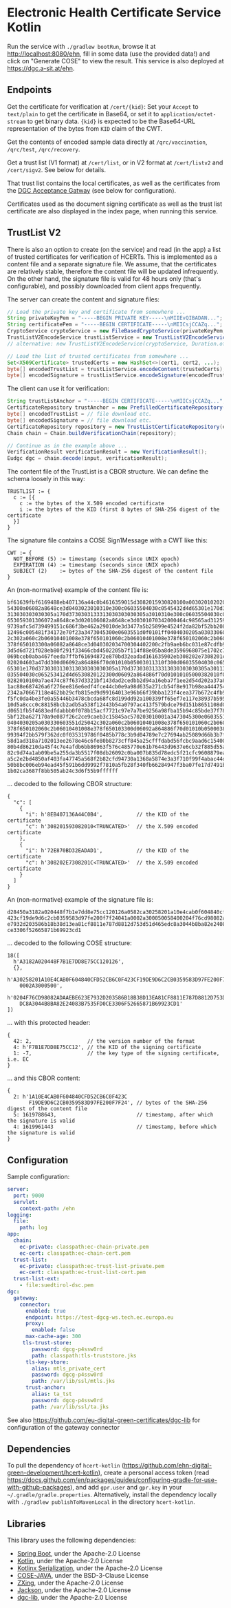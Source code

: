 # Electronic Health Certificate Service Kotlin

Run the service with `./gradlew bootRun`, browse it at <http://localhost:8080/ehn>, fill in some data (use the provided data!) and click on "Generate COSE" to view the result. This service is also deployed at <https://dgc.a-sit.at/ehn>.

## Endpoints

Get the certificate for verification at `/cert/{kid}`: Set your `Accept` to `text/plain` to get the certificate in Base64, or set it to `application/octet-stream` to get binary data.
`{kid}` is expected to be the Base64-URL representation of the bytes from `KID` claim of the CWT.

Get the contents of encoded sample data directly at `/qrc/vaccination`, `/qrc/test`, `/qrc/recovery`.

Get a trust list (V1 format) at `/cert/list`, or in V2 format at `/cert/listv2` and `/cert/sigv2`. See below for details.

That trust list contains the local certificates, as well as the certificates from the [DGC Acceptance Gatway](https://github.com/eu-digital-green-certificates/dgc-gateway) (see below for configuration).

Certificates used as the document signing certificate as well as the trust list certificate are also displayed in the index page, when running this service.

## TrustList V2

There is also an option to create (on the service) and read (in the app) a list of trusted certificates for verification of HCERTs. This is implemented as a content file and a separate signature file. We assume, that the certificates are relatively stable, therefore the content file will be updated infrequently. On the other hand, the signature file is valid for 48 hours only (that's configurable), and possibly downloaded from client apps frequently.

The server can create the content and signature files:
```Java
// Load the private key and certificate from somewhere ...
String privateKeyPem = "-----BEGIN PRIVATE KEY-----\nMIIEvQIBADAN...";
String certificatePem = "-----BEGIN CERTIFICATE-----\nMIICsjCCAZq...";
CryptoService cryptoService = new FileBasedCryptoService(privateKeyPem, certificatePem);
TrustListV2EncodeService trustListService = new TrustListV2EncodeService(cryptoService);
// alternative: new TrustListV2EncodeService(cryptoService, Duration.ofHours(24));

// Load the list of trusted certificates from somewhere ...
Set<X509Certificate> trustedCerts = new HashSet<>(cert1, cert2, ...);
byte[] encodedTrustList = trustListService.encodeContent(trustedCerts);
byte[] encodedSignature = trustListService.encodeSignature(encodedTrustList);
```

The client can use it for verification:
```Java
String trustListAnchor = "-----BEGIN CERTIFICATE-----\nMIICsjCCAZq...";
CertificateRepository trustAnchor = new PrefilledCertificateRepository(trustListAnchor);
byte[] encodedTrustList = // file download etc.
byte[] encodedSignature = // file download etc.
CertificateRepository repository = new TrustListCertificateRepository(encodedSignature, encodedTrustList, trustAnchor);
Chain chain = Chain.buildVerificationChain(repository);

// Continue as in the example above ...
VerificationResult verificationResult = new VerificationResult();
Eudgc dgc = chain.decode(input, verificationResult);
```

The content file of the TrustList is a CBOR structure. We can define the schema loosely in this way:
```
TRUSTLIST := {
  c := [{
    c := the bytes of the X.509 encoded certificate
    i := the bytes of the KID (first 8 bytes of SHA-256 digest of the certificate
  }]
}
```

The signature file contains a COSE Sign1Message with a CWT like this:
```
CWT := {
  NOT_BEFORE (5) := timestamp (seconds since UNIX epoch)
  EXPIRATION (4) := timestamp (seconds since UNIX epoch)
  SUBJECT (2)    := bytes of the SHA-256 digest of the content file
}
```

An (non-normative) example of the content file is:

```
bf61639fbf6169488eb407136a44c0b4616359015d3082015930820100a003020102020500df95c6
54300a06082a8648ce3d0403023010310e300c06035504030c0545432d4d65301e170d3730303130
313030303030305a170d3730303133313030303030305a3010310e300c06035504030c0545432d4d
653059301306072a8648ce3d020106082a8648ce3d0301070342000464c98565ad3125915b744d85
9739afc5d739499151c686f3be462a29010de3d3477a5b25899e4524f2da82bf52bb208be3a2af22
12496c005481f34172e70f23a3473045300e0603551d0f0101ff0404030205a030330603551d2504
2c302a060c2b06010401008e378f650101060c2b06010401008e378f650102060c2b06010401008e
378f650103300a06082a8648ce3d040302034700304402200c2fb9aeb6bc031e87cdfb9b0feec23e
3d5d6d721f028eb80f291f33466cbd4502205b7f114f88e05ba8de3596968075e1702c7f679aea90
069bceb0aba467feeda7ffbf61694872e870bd32eadad161635902eb308202e7308201cfa0030201
020204603a47dd300d06092a864886f70d01010b05003011310f300d06035504030c065253412d4d
65301e170d3730303130313030303030305a170d3730303133313030303030305a3011310f300d06
035504030c065253412d4d6530820122300d06092a864886f70d01010105000382010f003082010a
0282010100a7ae474c87f637d3321bf143dad2cedbb2d94a16eba7f1ee2d54d202a37a8e08da960e
1ac88e687426a6f276ee816e6edf4fce44cb0e9a98d635a271cb54f8e917b98ea4447549def2250d
2342a70667118e462bb29cfb815ed9d99164013e96b66f39bba123f4cea377b672c4fb9b84545be2
f5fc0da4be3fe0a55446b3478cbcda68fc8d199dd92a100339ff65ef7e117e38937b5950139112e0
10d5a8ccc0c88158bcb2adb5a538f12443b54a0797ac413f579bdce79d151b8651108d09484a5543
d0651fb5f4683edfdabbb0f078b15acf7721c97e7a7be9256a98fba15b94c85bde37f7874d73eaec
5bf12ba627170a9e087f26c2ce9caeb3c15845ac570203010001a3473045300e0603551d0f0101ff
0404030205a030330603551d25042c302a060c2b06010401008e378f650101060c2b06010401008e
378f650102060c2b06010401008e378f650103300d06092a864886f70d01010b050003820101009e
99394f2bb579f362dc0f035319786f0485b778c3b9d04789e7c27694ab25089d66b3b7f9babacd9e
58d1ad318a7102013ee2678e46c6fe80b8273cff845a25cfffdabd56fcbc9aad6c154005ae0c73e0
80b4d86210da45f4c7e4afdb6bb86963f576c485770e61b76443d9637e6cb32f885d55a135bced94
82c9d74a1ab09be5a255da3b5517f08db26092c0ba007b835d78edc5f21cfc9608879ea21f23f62b
a5c2e2bd4850af403fa47745a568f2b82cfd94730a1368a5874e3a3f710f99f4abac44d8d584db98
50b8bc006eb94ead45f591b6dd9992f7810a5fb28f340fb66284947f3ba07fe17d7491b1541c06d6
1b02ca3687f8bb505ab24c3d6f55b9ffffff
```

... decoded to the following CBOR structure:

```
{
  "c": [
    {
      "i": h'8EB407136A44C0B4',           // the KID of the certificate
      "c": h'308201593082010<TRUNCATED>'  // the X.509 encoded certificate
    },
    {
      "i": h'72E870BD32EADAD1',           // the KID of the certificate
      "c": h'308202E7308201C<TRUNCATED>'  // the X.509 encoded certificate
    }
  ]
}
```

An (non-normative) example of the signature file is:

```
d28450a3182a020448f7b1e7dd8e75cc120126a0582ca30258201a10e4cab0f604840cfd52cb6c0f
423cf19de9d6c2cb0359583d97fe200f7f24041a0002a300050058400204f76cd98082adaaebe623
e7932d203586b18b38d13ea81cf8811e787d8812d753d51d465edc8a3044b8ba82e24083b7535fd0
ce3306f52665871b69923cd1
```

... decoded to the following COSE structure:

```
18([
  h'A3182A020448F7B1E7DD8E75CC120126',
  {},
  h'A30258201A10E4CAB0F604840CFD52CB6C0F423CF19DE9D6C2CB0359583D97FE200F7F24041A
    0002A3000500',
  h'0204F76CD98082ADAAEBE623E7932D203586B18B38D13EA81CF8811E787D8812D753D51D465E
    DC8A3044B8BA82E24083B7535FD0CE3306F52665871B69923CD1'
])
```

... with this protected header:

```
{
  42: 2,                  // the version number of the format
  4: h'F7B1E7DD8E75CC12', // the KID of the signing certificate
  1: -7,                  // the key type of the signing certificate, i.e. EC
}
```

... and this CBOR content:

```
{
  2: h'1A10E4CAB0F604840CFD52CB6C0F423C
       F19DE9D6C2CB0359583D97FE200F7F24', // bytes of the SHA-256 digest of the content file
  5: 1619788643,                          // timestamp, after which the signature is valid
  4: 1619961443                           // timestamp, before which the signature is valid
}
```

## Configuration

Sample configuration:

```yaml
server:
  port: 9000
  servlet:
    context-path: /ehn
logging:
  file:
    path: log
app:
  chain:
    ec-private: classpath:ec-chain-private.pem
    ec-cert: classpath:ec-chain-cert.pem
  trust-list:
    ec-private: classpath:ec-trust-list-private.pem
    ec-cert: classpath:ec-trust-list-cert.pem
  trust-list-ext:
    - file:suedtirol-dsc.pem
dgc:
  gateway:
    connector:
      enabled: true
      endpoint: https://test-dgcg-ws.tech.ec.europa.eu
      proxy:
        enabled: false
      max-cache-age: 300
     tls-trust-store:
        password: dgcg-p4ssw0rd
        path: classpath:tls-truststore.jks
      tls-key-store:
        alias: mtls_private_cert
        password: dgcg-p4ssw0rd
        path: /var/lib/ssl/mtls.jks
      trust-anchor:
        alias: ta_tst
        password: dgcg-p4ssw0rd
        path: /var/lib/ssl/ta.jks
```

See also <https://github.com/eu-digital-green-certificates/dgc-lib> for configuration of the gateway connector

## Dependencies

To pull the dependency of `hcert-kotlin` (<https://github.com/ehn-digital-green-development/hcert-kotlin>), create a personal access token (read <https://docs.github.com/en/packages/guides/configuring-gradle-for-use-with-github-packages>), and add `gpr.user` and `gpr.key` in your `~/.gradle/gradle.properties`. Alternatively, install the dependency locally with `./gradlew publishToMavenLocal` in the directory `hcert-kotlin`.

## Libraries

This library uses the following dependencies:
 - [Spring Boot](https://github.com/spring-projects/spring-boot), under the Apache-2.0 License
 - [Kotlin](https://github.com/JetBrains/kotlin), under the Apache-2.0 License
 - [Kotlinx Serialization](https://github.com/Kotlin/kotlinx.serialization), under the Apache-2.0 License
 - [COSE-JAVA](https://github.com/cose-wg/cose-java), under the BSD-3-Clause License
 - [ZXing](https://github.com/zxing/zxing), under the Apache-2.0 License
 - [Jackson](https://github.com/FasterXML/jackson-module-kotlin), under the Apache-2.0 License
 - [dgc-lib](https://github.com/eu-digital-green-certificates/dgc-lib), under the Apache-2.0 License
